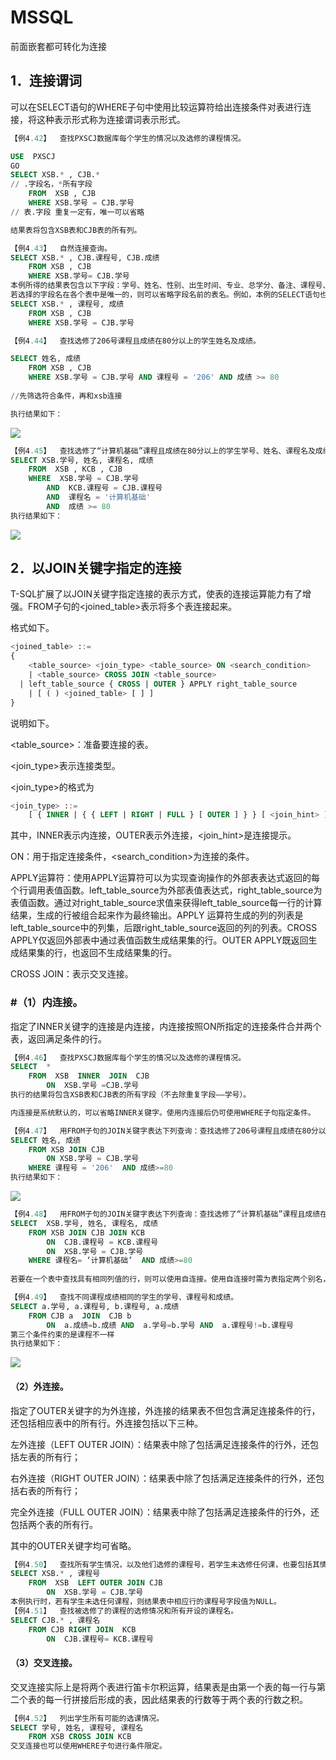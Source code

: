 # MSSQL

前面嵌套都可转化为连接



## 1．连接谓词

可以在SELECT语句的WHERE子句中使用比较运算符给出连接条件对表进行连接，将这种表示形式称为连接谓词表示形式。

```sql
【例4.42】  查找PXSCJ数据库每个学生的情况以及选修的课程情况。

USE  PXSCJ
GO
SELECT XSB.* , CJB.*
// .字段名，*所有字段
	FROM  XSB , CJB
	WHERE XSB.学号 = CJB.学号
// 表.字段 重复一定有，唯一可以省略

结果表将包含XSB表和CJB表的所有列。
```
```sql
【例4.43】  自然连接查询。
SELECT XSB.* , CJB.课程号, CJB.成绩
	FROM XSB , CJB
	WHERE XSB.学号= CJB.学号
本例所得的结果表包含以下字段：学号、姓名、性别、出生时间、专业、总学分、备注、课程号、成绩。
若选择的字段名在各个表中是唯一的，则可以省略字段名前的表名。例如，本例的SELECT语句也可写为：
SELECT XSB.* , 课程号, 成绩
	FROM XSB , CJB
	WHERE XSB.学号 = CJB.学号

```


```sql
【例4.44】  查找选修了206号课程且成绩在80分以上的学生姓名及成绩。

SELECT 姓名, 成绩
	FROM XSB , CJB
	WHERE XSB.学号 = CJB.学号 AND 课程号 = '206' AND 成绩 >= 80
	
//先筛选符合条件，再和xsb连接

执行结果如下：
```

![](https://raw.githubusercontent.com/ZanderZhao/images/master/img2019/20191119221113.png)

```sql
【例4.45】  查找选修了“计算机基础”课程且成绩在80分以上的学生学号、姓名、课程名及成绩。
SELECT XSB.学号, 姓名, 课程名, 成绩
	FROM  XSB , KCB , CJB
	WHERE  XSB.学号 = CJB.学号 
		AND  KCB.课程号 = CJB.课程号
		AND  课程名 = '计算机基础'  
		AND  成绩 >= 80
执行结果如下：
```

![](https://raw.githubusercontent.com/ZanderZhao/images/master/img2019/20191119221137.png)


##  2．以JOIN关键字指定的连接

T-SQL扩展了以JOIN关键字指定连接的表示方式，使表的连接运算能力有了增强。FROM子句的<joined_table>表示将多个表连接起来。

格式如下。
```sql
<joined_table> ::= 
{
    <table_source> <join_type> <table_source> ON <search_condition> 
    | <table_source> CROSS JOIN <table_source> 
  | left_table_source { CROSS | OUTER } APPLY right_table_source 
    | [ ( ) <joined_table> [ ] ] 
}
```
说明如下。

<table_source>：准备要连接的表。

<join_type>表示连接类型。

<join_type>的格式为
```sql
<join_type> ::= 
    [ { INNER | { { LEFT | RIGHT | FULL } [ OUTER ] } } [ <join_hint> ] ] JOIN
```
其中，INNER表示内连接，OUTER表示外连接，<join_hint>是连接提示。

ON：用于指定连接条件，<search_condition>为连接的条件。

APPLY运算符：使用APPLY运算符可以为实现查询操作的外部表表达式返回的每个行调用表值函数。left_table_source为外部表值表达式，right_table_source为表值函数。通过对right_table_source求值来获得left_table_source每一行的计算结果，生成的行被组合起来作为最终输出。APPLY 运算符生成的列的列表是left_table_source中的列集，后跟right_table_source返回的列的列表。CROSS APPLY仅返回外部表中通过表值函数生成结果集的行。OUTER APPLY既返回生成结果集的行，也返回不生成结果集的行。

CROSS JOIN：表示交叉连接。



### #（1）内连接。

指定了INNER关键字的连接是内连接，内连接按照ON所指定的连接条件合并两个表，返回满足条件的行。
```sql
【例4.46】  查找PXSCJ数据库每个学生的情况以及选修的课程情况。
SELECT  *
	FROM  XSB  INNER  JOIN  CJB 
		ON  XSB.学号 =CJB.学号
执行的结果将包含XSB表和CJB表的所有字段（不去除重复字段——学号）。

内连接是系统默认的，可以省略INNER关键字。使用内连接后仍可使用WHERE子句指定条件。

【例4.47】  用FROM子句的JOIN关键字表达下列查询：查找选修了206号课程且成绩在80分以上的学生姓名及成绩。
SELECT 姓名, 成绩
	FROM XSB JOIN CJB 
		ON XSB.学号 = CJB.学号 
	WHERE 课程号 = '206'  AND 成绩>=80
执行结果如下：

```
![](https://raw.githubusercontent.com/ZanderZhao/images/master/img2019/20191119221423.png)


```sql
【例4.48】  用FROM子句的JOIN关键字表达下列查询：查找选修了“计算机基础”课程且成绩在80分以上的学生学号、姓名、课程名及成绩。
SELECT 	XSB.学号, 姓名, 课程名, 成绩
	FROM XSB JOIN CJB JOIN KCB  
		ON  CJB.课程号 = KCB.课程号  
		ON  XSB.学号 = CJB.学号 
	WHERE 课程名= ‘计算机基础’  AND 成绩>=80 
	
若要在一个表中查找具有相同列值的行，则可以使用自连接。使用自连接时需为表指定两个别名，且对所有列的引用均要用别名限定。

【例4.49】  查找不同课程成绩相同的学生的学号、课程号和成绩。
SELECT a.学号, a.课程号, b.课程号, a.成绩
	FROM CJB a  JOIN  CJB b 
		ON  a.成绩=b.成绩 AND  a.学号=b.学号 AND  a.课程号!=b.课程号
第三个条件约束的是课程不一样
执行结果如下：

```
![](https://raw.githubusercontent.com/ZanderZhao/images/master/img2019/20191119221456.png)




#### （2）外连接。

指定了OUTER关键字的为外连接，外连接的结果表不但包含满足连接条件的行，还包括相应表中的所有行。外连接包括以下三种。

左外连接（LEFT OUTER JOIN）：结果表中除了包括满足连接条件的行外，还包括左表的所有行；

右外连接（RIGHT OUTER JOIN）：结果表中除了包括满足连接条件的行外，还包括右表的所有行；

完全外连接（FULL OUTER JOIN）：结果表中除了包括满足连接条件的行外，还包括两个表的所有行。

其中的OUTER关键字均可省略。

```sql
【例4.50】  查找所有学生情况，以及他们选修的课程号，若学生未选修任何课，也要包括其情况。
SELECT XSB.* , 课程号
   	FROM  XSB  LEFT OUTER JOIN CJB 
		ON  XSB.学号 = CJB.学号
本例执行时，若有学生未选任何课程，则结果表中相应行的课程号字段值为NULL。
【例4.51】  查找被选修了的课程的选修情况和所有开设的课程名。
SELECT CJB.* , 课程名
	FROM CJB RIGHT JOIN  KCB 
		ON  CJB.课程号= KCB.课程号

```
#### （3）交叉连接。

交叉连接实际上是将两个表进行笛卡尔积运算，结果表是由第一个表的每一行与第二个表的每一行拼接后形成的表，因此结果表的行数等于两个表的行数之积。

```sql
【例4.52】  列出学生所有可能的选课情况。
SELECT 学号, 姓名, 课程号, 课程名
	FROM XSB CROSS JOIN KCB
交叉连接也可以使用WHERE子句进行条件限定。
```























